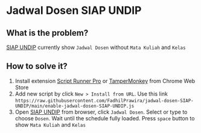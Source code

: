 # Jadwal Dosen SIAP UNDIP

## What is the problem?
[SIAP UNDIP](https://siap.undip.ac.id/) currently show ```Jadwal Dosen``` without ```Mata Kuliah``` and ```Kelas```

## How to solve it?
1. Install extension [Script Runner Pro](https://chrome.google.com/webstore/detail/script-runner-pro/cofhgpcbaidjkjfbfglfhlklnbhajhpg) or [TamperMonkey](https://chrome.google.com/webstore/detail/tampermonkey/dhdgffkkebhmkfjojejmpbldmpobfkfo/) from Chrome Web Store
2. Add new script by click ```New > Install from URL```. Use this link ```https://raw.githubusercontent.com/FadhilPrawira/jadwal-dosen-SIAP-UNDIP/main/enable-jadwal-dosen-SIAP-UNDIP.js```
3. Open [SIAP UNDIP](https://siap.undip.ac.id/) from browser, click ```Jadwal Dosen```. Select or type to choose ```Dosen```. Wait until the schedule fully loaded. Press ```space``` button to show ```Mata Kuliah``` and ```Kelas```
